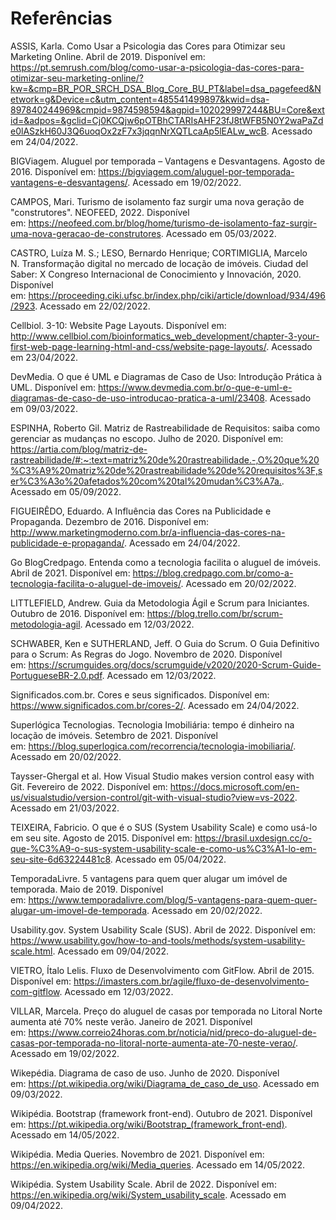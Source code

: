 # Referências

ASSIS, Karla. Como Usar a Psicologia das Cores para Otimizar seu Marketing Online. Abril de 2019. Disponível em: <https://pt.semrush.com/blog/como-usar-a-psicologia-das-cores-para-otimizar-seu-marketing-online/?kw=&cmp=BR_POR_SRCH_DSA_Blog_Core_BU_PT&label=dsa_pagefeed&Network=g&Device=c&utm_content=485541499897&kwid=dsa-897840244969&cmpid=9874598594&agpid=102029997244&BU=Core&extid=&adpos=&gclid=Cj0KCQjw6pOTBhCTARIsAHF23fJ8tWFB5N0Y2waPaZde0lASzkH60J3Q6uoqOx2zF7x3jqqnNrXQTLcaAp5lEALw_wcB>. Acessado em 24/04/2022.

BIGViagem. Aluguel por temporada – Vantagens e Desvantagens. Agosto de 2016. Disponível em: <https://bigviagem.com/aluguel-por-temporada-vantagens-e-desvantagens/>. Acessado em 19/02/2022.

CAMPOS, Mari. Turismo de isolamento faz surgir uma nova geração de "construtores". NEOFEED, 2022. Disponível em: <https://neofeed.com.br/blog/home/turismo-de-isolamento-faz-surgir-uma-nova-geracao-de-construtores>. Acessado em 05/03/2022.

CASTRO, Luíza M. S.; LESO, Bernardo Henrique; CORTIMIGLIA, Marcelo N. Transformação digital no mercado de locação de imóveis. Ciudad del Saber: X Congreso Internacional de Conocimiento y Innovación, 2020. Disponível em: <https://proceeding.ciki.ufsc.br/index.php/ciki/article/download/934/496/2923>. Acessado em 22/02/2022.

Cellbiol. 3-10: Website Page Layouts. Disponível em: <http://www.cellbiol.com/bioinformatics_web_development/chapter-3-your-first-web-page-learning-html-and-css/website-page-layouts/>. Acessado em 23/04/2022.

DevMedia. O que é UML e Diagramas de Caso de Uso: Introdução Prática à UML. Disponível em: <https://www.devmedia.com.br/o-que-e-uml-e-diagramas-de-caso-de-uso-introducao-pratica-a-uml/23408>. Acessado em 09/03/2022.

ESPINHA, Roberto Gil. Matriz de Rastreabilidade de Requisitos: saiba como gerenciar as mudanças no escopo. Julho de 2020. Disponível em: <https://artia.com/blog/matriz-de-rastreabilidade/#:~:text=matriz%20de%20rastreabilidade.-,O%20que%20%C3%A9%20matriz%20de%20rastreabilidade%20de%20requisitos%3F,ser%C3%A3o%20afetados%20com%20tal%20mudan%C3%A7a.>. Acessado em 05/09/2022.

FIGUEIRÊDO, Eduardo. A Influência das Cores na Publicidade e Propaganda. Dezembro de 2016. Disponível em: <http://www.marketingmoderno.com.br/a-influencia-das-cores-na-publicidade-e-propaganda/>. Acessado em 24/04/2022.

Go BlogCredpago. Entenda como a tecnologia facilita o aluguel de imóveis. Abril de 2021. Disponível em: <https://blog.credpago.com.br/como-a-tecnologia-facilita-o-aluguel-de-imoveis/>. Acessado em 20/02/2022.

LITTLEFIELD, Andrew. Guia da Metodologia Ágil e Scrum para Iniciantes. Outubro de 2016. Disponível em: <https://blog.trello.com/br/scrum-metodologia-agil>. Acessado em 12/03/2022.

SCHWABER, Ken e SUTHERLAND, Jeff. O Guia do Scrum. O Guia Definitivo para o Scrum: As Regras do Jogo. Novembro de 2020. Disponível em: <https://scrumguides.org/docs/scrumguide/v2020/2020-Scrum-Guide-PortugueseBR-2.0.pdf>. Acessado em 12/03/2022.

Significados.com.br. Cores e seus significados. Disponível em: <https://www.significados.com.br/cores-2/>. Acessado em 24/04/2022.

Superlógica Tecnologias. Tecnologia Imobiliária: tempo é dinheiro na locação de imóveis. Setembro de 2021. Disponível em: <https://blog.superlogica.com/recorrencia/tecnologia-imobiliaria/>. Acessado em 20/02/2022.

Taysser-Ghergal et al. How Visual Studio makes version control easy with Git. Fevereiro de 2022. Disponível em: <https://docs.microsoft.com/en-us/visualstudio/version-control/git-with-visual-studio?view=vs-2022>. Acessado em 21/03/2022.

TEIXEIRA, Fabricio. O que é o SUS (System Usability Scale) e como usá-lo em seu site. Agosto de 2015. Disponível em: <https://brasil.uxdesign.cc/o-que-%C3%A9-o-sus-system-usability-scale-e-como-us%C3%A1-lo-em-seu-site-6d63224481c8>. Acessado em 05/04/2022.

TemporadaLivre. 5 vantagens para quem quer alugar um imóvel de temporada. Maio de 2019. Disponível em: <https://www.temporadalivre.com/blog/5-vantagens-para-quem-quer-alugar-um-imovel-de-temporada>. Acessado em 20/02/2022.

Usability.gov. System Usability Scale (SUS). Abril de 2022. Disponível em: <https://www.usability.gov/how-to-and-tools/methods/system-usability-scale.html>. Acessado em 09/04/2022.

VIETRO, Ítalo Lelis. Fluxo de Desenvolvimento com GitFlow. Abril de 2015. Disponível em: <https://imasters.com.br/agile/fluxo-de-desenvolvimento-com-gitflow>. Acessado em 12/03/2022.

VILLAR, Marcela. Preço do aluguel de casas por temporada no Litoral Norte aumenta até 70% neste verão. Janeiro de 2021. Disponível em: <https://www.correio24horas.com.br/noticia/nid/preco-do-aluguel-de-casas-por-temporada-no-litoral-norte-aumenta-ate-70-neste-verao/>. Acessado em 19/02/2022.

Wikepédia. Diagrama de caso de uso. Junho de 2020. Disponível em: <https://pt.wikipedia.org/wiki/Diagrama_de_caso_de_uso>. Acessado em 09/03/2022.

Wikipédia. Bootstrap (framework front-end). Outubro de 2021. Disponível em: <https://pt.wikipedia.org/wiki/Bootstrap_(framework_front-end)>. Acessado em 14/05/2022.

Wikipédia. Media Queries. Novembro de 2021. Disponível em: <https://en.wikipedia.org/wiki/Media_queries>. Acessado em 14/05/2022.

Wikipédia. System Usability Scale. Abril de 2022. Disponível em: <https://en.wikipedia.org/wiki/System_usability_scale>. Acessado em 09/04/2022.
